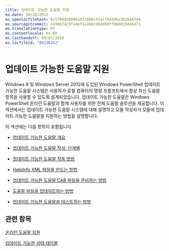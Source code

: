 ```yaml
---
title: 업데이트 가능한 도움말 지원
ms.date: 10/28/2012
ms.openlocfilehash: bc5f08d2989b1031806c91acf43dd6a3b2646f04
ms.sourcegitcommit: c4906f4c9fa4ef1a16dcd6dd00ff960d19446d71
ms.translationtype: HT
ms.contentlocale: ko-KR
ms.lasthandoff: 09/01/2020
ms.locfileid: "89236342"
---
```

# <a name="supporting-updatable-help"></a>업데이트 가능한 도움말 지원

Windows 8 및 Windows Server 2012에 도입된 Windows PowerShell 업데이트 가능한 도움말 시스템은 사용자가 로컬 컴퓨터의 명령 프롬프트에서 항상 최신 도움말 항목을 사용할 수 있도록 설계되었습니다. 업데이트 가능한 도움말은 Windows PowerShell 온라인 도움말과 함께 사용자를 위한 전체 도움말 솔루션을 제공합니다. 이 섹션에서는 업데이트 가능한 도움말 시스템에 대해 설명하고 모듈 작성자가 모듈에 업데이트 가능한 도움말을 지원하는 방법을 설명합니다.

이 섹션에는 다음 항목이 포함됩니다.

- [업데이트 가능한 도움말 개요](./updatable-help-overview.md)

- [업데이트 가능한 도움말 작성: 단계별](./updatable-help-authoring-step-by-step.md)

- [업데이트 가능한 도움말 작동 방법](./how-updatable-help-works.md)

- [HelpInfo XML 파일을 만드는 방법](./how-to-create-a-helpinfo-xml-file.md)

- [업데이트 가능한 도움말 CAB 파일을 준비하는 방법](./how-to-prepare-updatable-help-cab-files.md)

- [도움말 파일을 업데이트하는 방법](./how-to-update-help-files.md)

- [업데이트 가능한 도움말을 테스트하는 방법](./how-to-test-updatable-help.md)

## <a name="see-also"></a>관련 항목

[온라인 도움말 지원](./supporting-online-help.md)

[업데이트 가능한 상태 테이블](/windows/deployment/deploy-whats-new)
